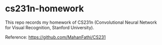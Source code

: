 # cs231n-homework

This repo records my homework of CS231n (Convolutional Neural Network for Visual Recognition, Stanford University).
 
Reference: https://github.com/MahanFathi/CS231
